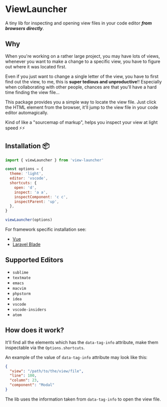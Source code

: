 # ViewLauncher
A tiny lib for inspecting and opening view files in your code editor ***from browsers directly***.

## Why
When you're working on a rather large project, you may have lots of views, whenever you want to make a change to a specific view, you have to figure out where it was located first.

Even if you just want to change a single letter of the view, you have to first find out the view, to me, this is **super tedious and unproductive**‼
Especially when collaborating with other people, chances are that you'll have a hard time finding the view file…

This package provides you a simple way to locate the view file.
Just click the HTML element from the browser, it'll jump to the view file in your code editor automagically.

Kind of like a "sourcemap of markup", helps you inspect your view at light speed ⚡⚡️️

## Installation 📦
```js
import { viewLauncher } from 'view-launcher'

const options = {
  theme: 'light',
  editor: 'vscode',
  shortcuts: {
    open: 'd',
    inspect: 'a a',
    inspectComponent: 'c c',
    inspectParent: 'up',
  },
}

viewLauncher(options)
```

For framework specific installation see:
* [Vue](https://github.com/view-launcher/vue-view-launcher)
* [Laravel Blade](https://github.com/view-launcher/blade-view-launcher)

## Supported Editors
* `sublime`
* `textmate`
* `emacs`
* `macvim`
* `phpstorm`
* `idea`
* `vscode`
* `vscode-insiders`
* `atom`

## How does it work?
It'll find all the elements which has the `data-tag-info` attribute, make them inspectable via the `Options.shortcuts`.

An example of the value of `data-tag-info` attribute may look like this:
```json
{
  "view": "/path/to/the/view/file",
  "line": 100,
  "column": 23,
  "component": "Modal"
}
```

The lib uses the information taken from `data-tag-info` to open the view file. 
